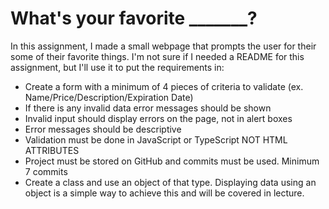 # What's your favorite _______?
In this assignment, I made a small webpage that prompts the user for their some of their favorite things. 
I'm not sure if I needed a README for this assignment, but I'll use it to put the requirements in:

- Create a form with a minimum of 4 pieces of criteria to validate (ex. Name/Price/Description/Expiration Date)
- If there is any invalid data error messages should be shown
- Invalid input should display errors on the page, not in alert boxes
- Error messages should be descriptive
- Validation must be done in JavaScript or TypeScript NOT HTML ATTRIBUTES
- Project must be stored on GitHub and commits must be used. Minimum 7 commits
- Create a class and use an object of that type. Displaying data using an object is a simple way to achieve this and will be covered in lecture.